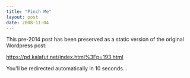 ```yaml
---
title: "Pinch Me"
layout: post
date: 2008-11-04
---
```


This pre-2014 post has been preserved as a static version of the original Wordpress post:

https://pd.kalafut.net/index.html%3Fp=193.html

You'll be redirected automatically in 10 seconds...

<head>
  <meta http-equiv="refresh" content="10;url=https://pd.kalafut.net/index.html%3Fp=193.html">
</head>

